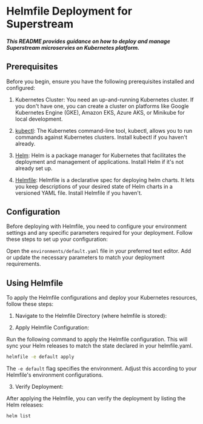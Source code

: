# Helmfile Deployment for Superstream
##### This README provides guidance on how to deploy and manage Superstream microservies on Kubernetes platform.

## Prerequisites
Before you begin, ensure you have the following prerequisites installed and configured:

1. Kubernetes Cluster: You need an up-and-running Kubernetes cluster. If you don't have one, you can create a cluster on platforms like Google Kubernetes Engine (GKE), Amazon EKS, Azure AKS, or Minikube for local development.

2. [kubectl](https://kubernetes.io/docs/tasks/tools/): The Kubernetes command-line tool, kubectl, allows you to run commands against Kubernetes clusters. Install kubectl if you haven't already.

3. [Helm](https://helm.sh/docs/intro/install/): Helm is a package manager for Kubernetes that facilitates the deployment and management of applications. Install Helm if it's not already set up.

4. [Helmfile](https://helmfile.readthedocs.io/en/latest/#installation): Helmfile is a declarative spec for deploying helm charts. It lets you keep descriptions of your desired state of Helm charts in a versioned YAML file. Install Helmfile if you haven't.

## Configuration
Before deploying with Helmfile, you need to configure your environment settings and any specific parameters required for your deployment. Follow these steps to set up your configuration:

Open the `environments/default.yaml` file in your preferred text editor. Add or update the necessary parameters to match your deployment requirements.

## Using Helmfile
To apply the Helmfile configurations and deploy your Kubernetes resources, follow these steps:

1. Navigate to the Helmfile Directory (where helmfile is stored):

2. Apply Helmfile Configuration:

Run the following command to apply the Helmfile configuration. This will sync your Helm releases to match the state declared in your helmfile.yaml.

``` bash
helmfile -e default apply
```
The `-e default` flag specifies the environment. Adjust this according to your Helmfile's environment configurations.

3. Verify Deployment:

After applying the Helmfile, you can verify the deployment by listing the Helm releases:

```bash
helm list
```
